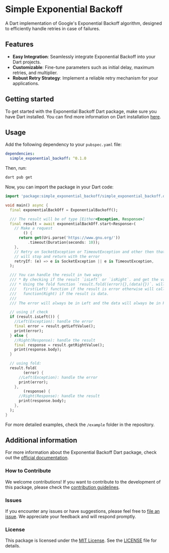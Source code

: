 # Simple Exponential Backoff

A Dart implementation of Google's Exponential Backoff algorithm, designed to efficiently handle retries in case of failures.

## Features

- **Easy Integration**: Seamlessly integrate Exponential Backoff into your Dart projects.
- **Customizable**: Fine-tune parameters such as initial delay, maximum retries, and multiplier.
- **Robust Retry Strategy**: Implement a reliable retry mechanism for your applications.

## Getting started

To get started with the Exponential Backoff Dart package, make sure you have Dart installed. You can find more information on Dart installation [here](https://dart.dev/get-dart).

## Usage

Add the following dependency to your `pubspec.yaml` file:

```yaml
dependencies:
  simple_exponential_backoff: ^0.1.0
```

Then, run:

```bash
dart pub get
```

Now, you can import the package in your Dart code:

```dart
import 'package:simple_exponential_backoff/simple_exponential_backoff.dart';

void main() async {
  final exponentialBackOff = ExponentialBackoff();

  /// The result will be of type [Either<Exception, Response>]
  final result = await exponentialBackOff.start<Response>(
    // Make a request
        () {
      return get(Uri.parse('https://www.gnu.org/'))
          .timeout(Duration(seconds: 10));
    },
    // Retry on SocketException or TimeoutException and other then that the process
    // will stop and return with the error
    retryIf: (e) => e is SocketException || e is TimeoutException,
  );

  /// You can handle the result in two ways
  /// * By checking if the result `isLeft` or `isRight`. and get the value accordingly.
  /// * Using the fold function `result.fold((error){},(data){})`. will call the
  ///   first(Left) function if the result is error otherwise will call second
  ///   function(Right) if the result is data.
  ///
  /// The error will always be in Left and the data will always be in Right

  // using if check
  if (result.isLeft()) {
    //Left(Exception): handle the error
    final error = result.getLeftValue();
    print(error);
  } else {
    //Right(Response): handle the result
    final response = result.getRightValue();
    print(response.body);
  }

  // using fold:
  result.fold(
        (error) {
      //Left(Exception): handle the error
      print(error);
    },
        (response) {
      //Right(Response): handle the result
      print(response.body);
    },
  );
}
```

For more detailed examples, check the `/example` folder in the repository.

## Additional information

For more information about the Exponential Backoff Dart package, check out the [official documentation](https://github.com/felipeddev/simple_exponential_backoff).

### How to Contribute

We welcome contributions! If you want to contribute to the development of 
this package, please check the [contribution guidelines](CONTRIBUTION_GUIDELINE.md).

### Issues

If you encounter any issues or have suggestions, please feel free to [file an issue](https://github.com/felipeddev/simple_exponential_backoff/issues/new).
We appreciate your feedback and will respond promptly.

### License

This package is licensed under the [MIT License](https://opensource.org/licenses/MIT).
See the [LICENSE](LICENSE) file for details.